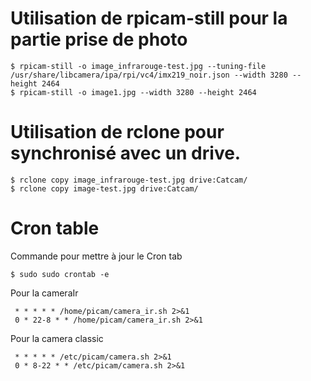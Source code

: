 
# Utilisation de rpicam-still pour la partie prise de photo 

````
$ rpicam-still -o image_infrarouge-test.jpg --tuning-file /usr/share/libcamera/ipa/rpi/vc4/imx219_noir.json --width 3280 --height 2464
$ rpicam-still -o image1.jpg --width 3280 --height 2464
````

# Utilisation de rclone pour synchronisé avec un drive.

````
$ rclone copy image_infrarouge-test.jpg drive:Catcam/
$ rclone copy image-test.jpg drive:Catcam/
````

# Cron table 

Commande pour mettre à jour le Cron tab
````
$ sudo sudo crontab -e
````

Pour la cameraIr
````
 * * * * * /home/picam/camera_ir.sh 2>&1
 0 * 22-8 * * /home/picam/camera_ir.sh 2>&1
````

Pour la camera classic 
````
 * * * * * /etc/picam/camera.sh 2>&1
 0 * 8-22 * * /etc/picam/camera.sh 2>&1
````
